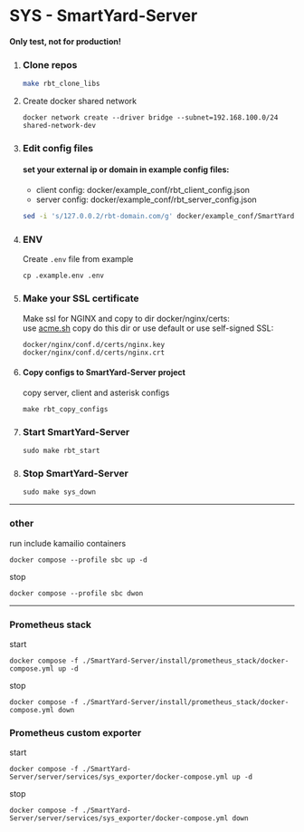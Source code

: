 # SYS - SmartYard-Server
#### Only test, not for production!
1. ### Clone repos 
    ```bash
    make rbt_clone_libs
    ```
2. Create docker shared network
   ```shell
   docker network create --driver bridge --subnet=192.168.100.0/24 shared-network-dev 
   ```

3. ### Edit config files
    #### set your external ip or domain in example config files:
    - client config: docker/example_conf/rbt_client_config.json
    - server config: docker/example_conf/rbt_server_config.json

    ```bash
    sed -i 's/127.0.0.2/rbt-domain.com/g' docker/example_conf/SmartYard-Server_*.json
    ```
4. ### ENV
   Create `.env` file from example
   ```shell
   cp .example.env .env
   ```

5. ### Make your SSL certificate
    Make ssl for NGINX and copy to dir docker/nginx/certs:  
    use [acme.sh](https://github.com/acmesh-official/acme.sh)
    copy do this dir or use default or use self-signed SSL:
   ````
   docker/nginx/conf.d/certs/nginx.key
   docker/nginx/conf.d/certs/nginx.crt
   ````

6. #### Copy configs to SmartYard-Server project
    copy server, client and asterisk configs
    ```shell
    make rbt_copy_configs
    ```

7. ### Start SmartYard-Server
    ```shell
    sudo make rbt_start
    ```

8. ### Stop SmartYard-Server
    ```shell
    sudo make sys_down
    ``` 
---
### other
run include kamailio containers
```shell
docker compose --profile sbc up -d 
```
stop
```shell
docker compose --profile sbc dwon
```


---
### Prometheus stack
start
```shell
docker compose -f ./SmartYard-Server/install/prometheus_stack/docker-compose.yml up -d
```
stop
```shell
docker compose -f ./SmartYard-Server/install/prometheus_stack/docker-compose.yml down
```
### Prometheus custom exporter
start
```shell
docker compose -f ./SmartYard-Server/server/services/sys_exporter/docker-compose.yml up -d
```
stop
```shell
docker compose -f ./SmartYard-Server/server/services/sys_exporter/docker-compose.yml down
```
